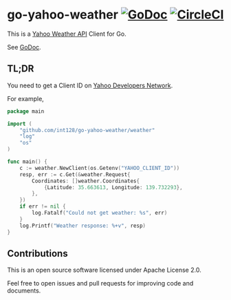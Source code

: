 # go-yahoo-weather [![GoDoc](https://godoc.org/github.com/int128/go-yahoo-weather/weather?status.svg)](https://godoc.org/github.com/int128/go-yahoo-weather/weather) [![CircleCI](https://circleci.com/gh/int128/go-yahoo-weather.svg?style=shield)](https://circleci.com/gh/int128/go-yahoo-weather)

This is a [Yahoo Weather API](https://developer.yahoo.co.jp/webapi/map/openlocalplatform/v1/weather.html) Client for Go.

See [GoDoc](https://godoc.org/github.com/int128/go-yahoo-weather/weather).


## TL;DR

You need to get a Client ID on [Yahoo Developers Network](https://developer.yahoo.co.jp).

For example,

```go
package main

import (
	"github.com/int128/go-yahoo-weather/weather"
	"log"
	"os"
)

func main() {
	c := weather.NewClient(os.Getenv("YAHOO_CLIENT_ID"))
	resp, err := c.Get(&weather.Request{
		Coordinates: []weather.Coordinates{
			{Latitude: 35.663613, Longitude: 139.732293},
		},
	})
	if err != nil {
		log.Fatalf("Could not get weather: %s", err)
	}
	log.Printf("Weather response: %+v", resp)
}
```


## Contributions

This is an open source software licensed under Apache License 2.0.

Feel free to open issues and pull requests for improving code and documents.
